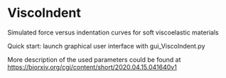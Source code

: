 # ViscoIndent
Simulated force versus indentation curves for soft viscoelastic materials

Quick start: launch graphical user interface with gui_ViscoIndent.py

More description of the used parameters could be found at https://biorxiv.org/cgi/content/short/2020.04.15.041640v1
